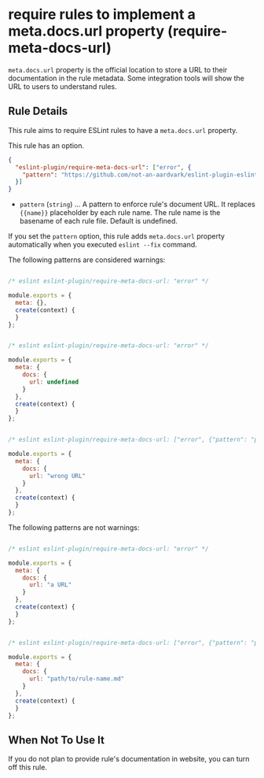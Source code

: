 # require rules to implement a meta.docs.url property (require-meta-docs-url)

`meta.docs.url` property is the official location to store a URL to their documentation in the rule metadata.
Some integration tools will show the URL to users to understand rules.

## Rule Details

This rule aims to require ESLint rules to have a `meta.docs.url` property.

This rule has an option.

```json
{
  "eslint-plugin/require-meta-docs-url": ["error", {
    "pattern": "https://github.com/not-an-aardvark/eslint-plugin-eslint-plugin/blob/master/docs/rules/{{name}}.md"
  }]
}
```

- `pattern` (`string`) ... A pattern to enforce rule's document URL. It replaces `{{name}}` placeholder by each rule name. The rule name is the basename of each rule file. Default is undefined.

If you set the `pattern` option, this rule adds `meta.docs.url` property automatically when you executed `eslint --fix` command.

The following patterns are considered warnings:

```js

/* eslint eslint-plugin/require-meta-docs-url: "error" */

module.exports = {
  meta: {},
  create(context) {
  }
};

```

```js

/* eslint eslint-plugin/require-meta-docs-url: "error" */

module.exports = {
  meta: {
    docs: {
      url: undefined
    }
  },
  create(context) {
  }
};

```

```js

/* eslint eslint-plugin/require-meta-docs-url: ["error", {"pattern": "path/to/{{name}}.md"}] */

module.exports = {
  meta: {
    docs: {
      url: "wrong URL"
    }
  },
  create(context) {
  }
};

```

The following patterns are not warnings:

```js

/* eslint eslint-plugin/require-meta-docs-url: "error" */

module.exports = {
  meta: {
    docs: {
      url: "a URL"
    }
  },
  create(context) {
  }
};

```

```js

/* eslint eslint-plugin/require-meta-docs-url: ["error", {"pattern": "path/to/{{name}}.md"}] */

module.exports = {
  meta: {
    docs: {
      url: "path/to/rule-name.md"
    }
  },
  create(context) {
  }
};

```

## When Not To Use It

If you do not plan to provide rule's documentation in website, you can turn off this rule.
